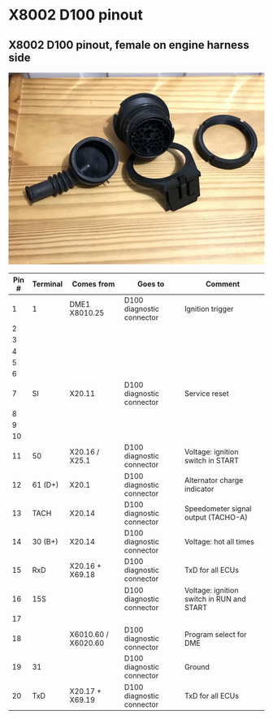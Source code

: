 # X8002 D100 pinout

## X8002 D100 pinout, female on engine harness side

![alt text][d100]

|Pin #|Terminal|Comes from|Goes to|Comment|
|-----|----|----------|-------|-------|
|1|1|DME1 X8010.25|D100 diagnostic connector|Ignition trigger|
|2|||||
|3|||||
|4|||||
|5|||||
|6|||||
|7|SI|X20.11|D100 diagnostic connector|Service reset|
|8|||||
|9|||||
|10|||||
|11|50|X20.16 / X25.1|D100 diagnostic connector|Voltage: ignition switch in START|
|12|61 (D+)|X20.1|D100 diagnostic connector|Alternator charge indicator|
|13|TACH|X20.14|D100 diagnostic connector|Speedometer signal output (TACHO-A)|
|14|30 (B+)|X20.14|D100 diagnostic connector|Voltage: hot all times|
|15|RxD|X20.16 + X69.18|D100 diagnostic connector|TxD for all ECUs|
|16|15S||D100 diagnostic connector|Voltage: ignition switch in RUN and START|
|17|||||
|18||X6010.60 / X6020.60|D100 diagnostic connector|Program select for DME|
|19|31||D100 diagnostic connector|Ground|
|20|TxD|X20.17 + X69.19|D100 diagnostic connector|TxD for all ECUs|

[d100]: ./pictures/d100.jpg "Diagnostic connector"
